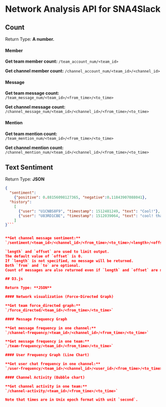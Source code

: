 # Network Analysis API for SNA4Slack

## Count

Return Type: **A number.**

#### Member

**Get team member count:**
`/team_account_num/<team_id>`

**Get channel member count:**
`/channel_account_num/<team_id>/<channel_id>`

#### Message

**Get team message count:**
`/team_message_num/<team_id>/<from_time>/<to_time>`

**Get channel message count:**
`/channel_message_num/<team_id>/<channel_id>/<from_time>/<to_time>`

#### Mention

**Get team mention count:**
`/team_mention_num/<team_id>/<from_time>/<to_time>`

**Get channel mention count:**
`/channel_mention_num/<team_id>/<channel_id>/<from_time>/<to_time>`

## Text Sentiment

Return Type: **JSON**

```json
{
  "sentiment":
    {"positive": 0.88156098127365, "negative":0.11843907088041},
  "history":
    [
      {"user": "U1CNBS8F9", "timestamp": 1512481249, "text": "Cool!"},
      {"user": "U83RD1CBE", "timestamp": 1512039064, "text": "cool! thanks!"}
    ]
}```


**Get channel message sentiment:**
`/sentiment/<team_id>/<channel_id>/<from_time>/<to_time>/<length>/<offset>`

`length` and `offset` are used to limit output.
The default value of `offset` is 0.
If `length` is not specified, no message will be returned.
Both `from` and `to` are optional.
Count of messages are also returned even if `length` and `offset` are missing.

## D3.js

Return Type: **JSON**

#### Network visualization (Force-Directed Graph)

**Get team force_directed graph:**
`/force_directed/<team_id>/<from_time>/<to_time>`

#### Message Frequency Graph

**Get message frequency in one channel:**
`/channel-frequency/<team_id>/<channel_id>/<from_time>/<to_time>`

**Get message frequency in one team:**
`/team-frequency/<team_id>/<from_time>/<to_time>`

#### User Frequency Graph (Line Chart)

**Get user chat frequency in one channel:**
`/user-frequency/<team_id>/<channel_id>/<user_id>/<from_time>/<to_time>`

#### Channel Activity (Bubble chart)

**Get channel activity in one team:**
`/channel-activity/<team_id>/<from_time>/<to_time>`

Note that times are in Unix epoch format with unit `second`.
